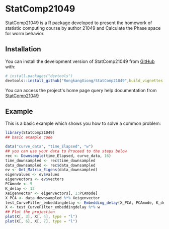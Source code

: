 
# StatComp21049

<!-- badges: start -->
<!-- badges: end -->

StatComp21049 is a R package developed to present the homework of statistic computing course by author 21049 and Calculate the Phase space for worm behavior.

## Installation

You can install the development version of StatComp21049 from [GitHub](https://github.com/) with:

``` r
# install.packages("devtools")
devtools::install_github("RongkangXiong/StatComp21049",build_vignettes = TRUE)
```

You can access the project's home page query help documentation from
[StatComp21049](https://RongkangXiong/StatComp21049)

## Example

This is a basic example which shows you how to solve a common problem:

``` r
library(StatComp21049)
## basic example code

data("curve_data", "time_Elapsed", "w")
## you can use your data to Proceed to the steps below
rec <- Downsample(time_Elapsed, curve_data, 16)
time_downsampled <- rec$time_downsampled
data_downsampled <- rec$data_downsampled
ev <- Get_Matrix_Eigens(data_downsampled)
eigenvalues <- ev$values
eigenvectors <- ev$vectors
PCAmode <- 5
K_delay <- 12
Xeigenvector <- eigenvectors[, 1:PCAmode]
X_PCA <- data_downsampled %*% Xeigenvector
test_CurveFilter_embeddingdelay <- Embedding_delay(X_PCA, PCAmode, K_delay)
X <- test_CurveFilter_embeddingdelay %*% w
## Plot the projection
plot(X[, 3], X[, 4], type = "l")
plot(X[, 6], X[, 7], type = "l")
```

